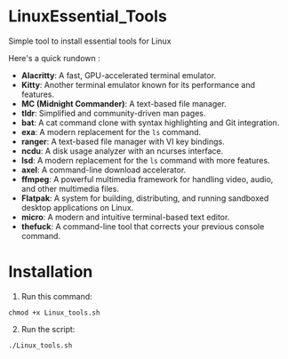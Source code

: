 # LinuxEssential_Tools
Simple tool to install essential tools for Linux

Here's a quick rundown :

- **Alacritty**: A fast, GPU-accelerated terminal emulator.
- **Kitty**: Another terminal emulator known for its performance and features.
- **MC (Midnight Commander)**: A text-based file manager.
- **tldr**: Simplified and community-driven man pages.
- **bat**: A cat command clone with syntax highlighting and Git integration.
- **exa**: A modern replacement for the `ls` command.
- **ranger**: A text-based file manager with VI key bindings.
- **ncdu**: A disk usage analyzer with an ncurses interface.
- **lsd**: A modern replacement for the `ls` command with more features.
- **axel**: A command-line download accelerator.
- **ffmpeg**: A powerful multimedia framework for handling video, audio, and other multimedia files.
- **Flatpak**: A system for building, distributing, and running sandboxed desktop applications on Linux.
- **micro**: A modern and intuitive terminal-based text editor.
- **thefuck**: A command-line tool that corrects your previous console command.

# Installation
1. Run this command:

```shellscript
chmod +x Linux_tools.sh
```

2. Run the script:

```shellscript
./Linux_tools.sh
```
